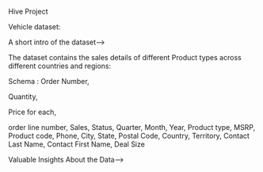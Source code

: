 Hive Project 

Vehicle dataset:

A short intro of the dataset-->

The dataset contains the sales details of different Product types across different countries and regions:

Schema :
Order Number,

Quantity,

Price for each,

order line number,
Sales,
Status,
Quarter,
Month,
Year,
Product type,
MSRP,
Product code,
Phone,
City,
State,
Postal Code,
Country,
Territory,
Contact Last Name,
Contact First Name,
Deal Size

Valuable Insights About the Data-->
